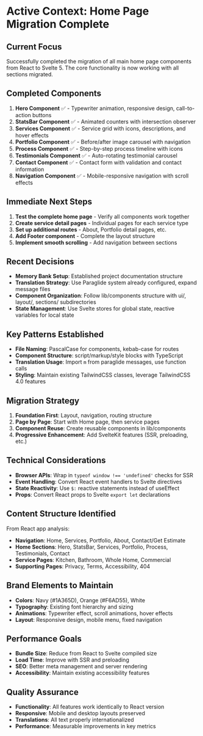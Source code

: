 # Active Context: Home Page Migration Complete

## Current Focus
Successfully completed the migration of all main home page components from React to Svelte 5. The core functionality is now working with all sections migrated.

## Completed Components
1. **Hero Component** ✅ - Typewriter animation, responsive design, call-to-action buttons
2. **StatsBar Component** ✅ - Animated counters with intersection observer
3. **Services Component** ✅ - Service grid with icons, descriptions, and hover effects
4. **Portfolio Component** ✅ - Before/after image carousel with navigation
5. **Process Component** ✅ - Step-by-step process timeline with icons
6. **Testimonials Component** ✅ - Auto-rotating testimonial carousel
7. **Contact Component** ✅ - Contact form with validation and contact information
8. **Navigation Component** ✅ - Mobile-responsive navigation with scroll effects

## Immediate Next Steps
1. **Test the complete home page** - Verify all components work together
2. **Create service detail pages** - Individual pages for each service type
3. **Set up additional routes** - About, Portfolio detail pages, etc.
4. **Add Footer component** - Complete the layout structure
5. **Implement smooth scrolling** - Add navigation between sections

## Recent Decisions
- **Memory Bank Setup**: Established project documentation structure
- **Translation Strategy**: Use Paraglide system already configured, expand message files
- **Component Organization**: Follow lib/components structure with ui/, layout/, sections/ subdirectories
- **State Management**: Use Svelte stores for global state, reactive variables for local state

## Key Patterns Established
- **File Naming**: PascalCase for components, kebab-case for routes
- **Component Structure**: script/markup/style blocks with TypeScript
- **Translation Usage**: Import `m` from paraglide messages, use function calls
- **Styling**: Maintain existing TailwindCSS classes, leverage TailwindCSS 4.0 features

## Migration Strategy
1. **Foundation First**: Layout, navigation, routing structure
2. **Page by Page**: Start with Home page, then service pages
3. **Component Reuse**: Create reusable components in lib/components
4. **Progressive Enhancement**: Add SvelteKit features (SSR, preloading, etc.)

## Technical Considerations
- **Browser APIs**: Wrap in `typeof window !== 'undefined'` checks for SSR
- **Event Handling**: Convert React event handlers to Svelte directives
- **State Reactivity**: Use `$:` reactive statements instead of useEffect
- **Props**: Convert React props to Svelte `export let` declarations

## Content Structure Identified
From React app analysis:
- **Navigation**: Home, Services, Portfolio, About, Contact/Get Estimate
- **Home Sections**: Hero, StatsBar, Services, Portfolio, Process, Testimonials, Contact
- **Service Pages**: Kitchen, Bathroom, Whole Home, Commercial
- **Supporting Pages**: Privacy, Terms, Accessibility, 404

## Brand Elements to Maintain
- **Colors**: Navy (#1A365D), Orange (#F6AD55), White
- **Typography**: Existing font hierarchy and sizing
- **Animations**: Typewriter effect, scroll animations, hover effects
- **Layout**: Responsive design, mobile menu, fixed navigation

## Performance Goals
- **Bundle Size**: Reduce from React to Svelte compiled size
- **Load Time**: Improve with SSR and preloading
- **SEO**: Better meta management and server rendering
- **Accessibility**: Maintain existing accessibility features

## Quality Assurance
- **Functionality**: All features work identically to React version
- **Responsive**: Mobile and desktop layouts preserved
- **Translations**: All text properly internationalized
- **Performance**: Measurable improvements in key metrics
